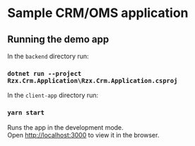 # Sample CRM/OMS application

## Running the demo app

In the `backend` directory run:

### `dotnet run --project Rzx.Crm.Application\Rzx.Crm.Application.csproj`

In the `client-app` directory run:

### `yarn start`

Runs the app in the development mode.\
Open [http://localhost:3000](http://localhost:3000) to view it in the browser.
